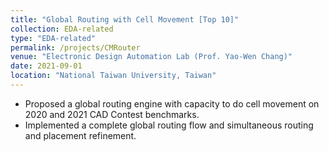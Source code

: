```yaml
---
title: "Global Routing with Cell Movement [Top 10]"
collection: EDA-related
type: "EDA-related"
permalink: /projects/CMRouter
venue: "Electronic Design Automation Lab (Prof. Yao-Wen Chang)"
date: 2021-09-01
location: "National Taiwan University, Taiwan"
---
```


<!-- [More information here]() -->
* Proposed a global routing engine with capacity to do cell movement on 2020 and 2021 CAD Contest benchmarks.
* Implemented a complete global routing flow and simultaneous routing and placement refinement.

